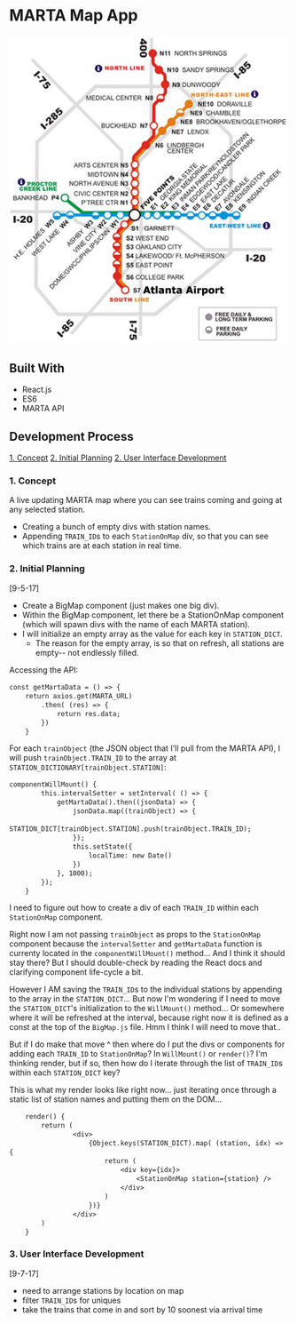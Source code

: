 # MARTA Map App

![MARTA guide from marta website](readme-materials/marta-station-line-map.jpg)

## Built With
* React.js
* ES6
* MARTA API

## Development Process
[1. Concept](#1-concept)
[2. Initial Planning](#2-initial-planning)
[2. User Interface Development](#2-user-interface-development)

### 1. Concept

A live updating MARTA map where you can see trains coming and going at any selected station.

- Creating a bunch of empty divs with station names.
- Appending `TRAIN_ID`s to each `StationOnMap` div, so that you can see which trains are at each station in real time.

### 2. Initial Planning

[9-5-17]

- Create a BigMap component (just makes one big div).
- Within the BigMap component, let there be a StationOnMap component (which will spawn divs with the name of each MARTA station).
- I will initialize an empty array as the value for each key in `STATION_DICT`.
    - The reason for the empty array, is so that on refresh, all stations are empty-- not endlessly filled.

Accessing the API:

```
const getMartaData = () => {
    return axios.get(MARTA_URL)
        .then( (res) => {
            return res.data;
        })
    }
```

For each `trainObject` (the JSON object that I'll pull from the MARTA API), I will push `trainObject.TRAIN_ID` to the array at `STATION_DICTIONARY[trainObject.STATION]`:


```
componentWillMount() {
        this.intervalSetter = setInterval( () => {
            getMartaData().then((jsonData) => {
                jsonData.map((trainObject) => {
                    STATION_DICT[trainObject.STATION].push(trainObject.TRAIN_ID);
                });
                this.setState({
                    localTime: new Date()
                })
            }, 1000);
        });
    }
```

I need to figure out how to create a div of each `TRAIN_ID` within each `StationOnMap` component.

Right now I am not passing `trainObject` as props to the `StationOnMap` component because the `intervalSetter` and `getMartaData` function is currenty located in the `componentWillMount()` method... And I think it should stay there? But I should double-check by reading the React docs and clarifying component life-cycle a bit.

However I AM saving the `TRAIN_ID`s to the individual stations by appending to the array in the `STATION_DICT`... But now I'm wondering if I need to move the `STATION_DICT`'s initialization to the `WillMount()` method... Or somewhere where it will be refreshed at the interval, because right now it is defined as a const at the top of the `BigMap.js` file. Hmm I think I will need to move that..

But if I do make that move ^ then where do I put the divs or components for adding each `TRAIN_ID` to `StationOnMap`? In `WillMount()` or `render()`? I'm thinking render, but if so, then how do I iterate through the list of `TRAIN_ID`s within each `STATION_DICT` key?

This is what my render looks like right now... just iterating once through a static list of station names and putting them on the DOM...

```
    render() {
        return (
                <div>
                    {Object.keys(STATION_DICT).map( (station, idx) => {
                        return (
                            <div key={idx}>
                                <StationOnMap station={station} />
                            </div>
                        )
                    })}
                </div>
        )
    }
```

### 3. User Interface Development

[9-7-17]

- need to arrange stations by location on map
- filter `TRAIN_ID`s for uniques
- take the trains that come in and sort by 10 soonest via arrival time
